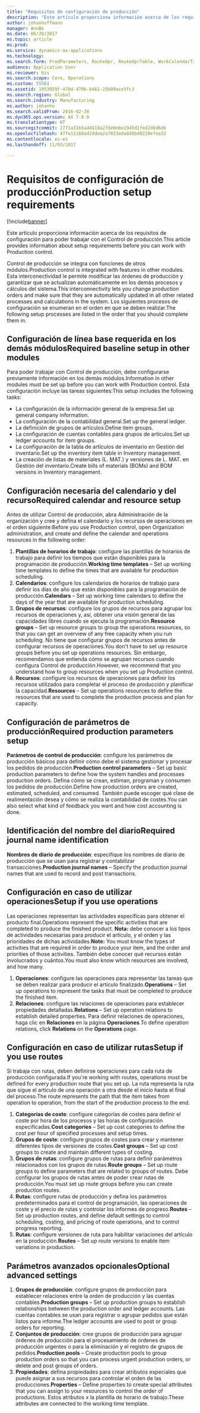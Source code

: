 ```yaml
---
title: "Requisitos de configuración de producción"
description: "Este artículo proporciona información acerca de los requisitos de configuración para poder trabajar con el Control de producción."
author: johanhoffmann
manager: AnnBe
ms.date: 06/20/2017
ms.topic: article
ms.prod: 
ms.service: dynamics-ax-applications
ms.technology: 
ms.search.form: ProdParameters, RouteOpr, RouteOprTable, WorkCalendarTable, WorkTimeTable, WrkCtrTable
audience: Application User
ms.reviewer: bis
ms.search.scope: Core, Operations
ms.custom: 55561
ms.assetid: 1953059f-478d-4706-b461-25b89ace5fc3
ms.search.region: Global
ms.search.industry: Manufacturing
ms.author: johanho
ms.search.validFrom: 2016-02-28
ms.dyn365.ops.version: AX 7.0.0
ms.translationtype: HT
ms.sourcegitcommit: 2771a31b5a4d418a27de0ebe1945d1fed2d8d6d6
ms.openlocfilehash: 47fe11168ad2ddea2a7033eda8d8bd8220efea32
ms.contentlocale: es-es
ms.lasthandoff: 11/03/2017

---
```


# <a name="production-setup-requirements"></a><span data-ttu-id="8f2cd-103">Requisitos de configuración de producción</span><span class="sxs-lookup"><span data-stu-id="8f2cd-103">Production setup requirements</span></span>

[!include[banner](../includes/banner.md)]


<span data-ttu-id="8f2cd-104">Este artículo proporciona información acerca de los requisitos de configuración para poder trabajar con el Control de producción.</span><span class="sxs-lookup"><span data-stu-id="8f2cd-104">This article provides information about setup requirements before you can work with Production control.</span></span> 

<span data-ttu-id="8f2cd-105">Control de producción se integra con funciones de otros módulos.</span><span class="sxs-lookup"><span data-stu-id="8f2cd-105">Production control is integrated with features in other modules.</span></span> <span data-ttu-id="8f2cd-106">Esta interconectividad le permite modificar las órdenes de producción y garantizar que se actualizan automáticamente en los demás procesos y cálculos del sistema.</span><span class="sxs-lookup"><span data-stu-id="8f2cd-106">This interconnectivity lets you change production orders and make sure that they are automatically updated in all other related processes and calculations in the system.</span></span> <span data-ttu-id="8f2cd-107">Los siguientes procesos de configuración se enumeran en el orden en que se deben realizar.</span><span class="sxs-lookup"><span data-stu-id="8f2cd-107">The following setup processes are listed in the order that you should complete them in.</span></span>

## <a name="required-baseline-setup-in-other-modules"></a><span data-ttu-id="8f2cd-108">Configuración de línea base requerida en los demás módulos</span><span class="sxs-lookup"><span data-stu-id="8f2cd-108">Required baseline setup in other modules</span></span>
<span data-ttu-id="8f2cd-109">Para poder trabajar con Control de producción, debe configurarse previamente información en los demás módulos.</span><span class="sxs-lookup"><span data-stu-id="8f2cd-109">Information in other modules must be set up before you can work with Production control.</span></span> <span data-ttu-id="8f2cd-110">Esta configuración incluye las tareas siguientes:</span><span class="sxs-lookup"><span data-stu-id="8f2cd-110">This setup includes the following tasks:</span></span>

-   <span data-ttu-id="8f2cd-111">La configuración de la información general de la empresa.</span><span class="sxs-lookup"><span data-stu-id="8f2cd-111">Set up general company information.</span></span>
-   <span data-ttu-id="8f2cd-112">La configuración de la contabilidad general.</span><span class="sxs-lookup"><span data-stu-id="8f2cd-112">Set up the general ledger.</span></span>
-   <span data-ttu-id="8f2cd-113">La definición de grupos de artículos.</span><span class="sxs-lookup"><span data-stu-id="8f2cd-113">Define item groups.</span></span>
-   <span data-ttu-id="8f2cd-114">La configuración de cuentas contables para grupos de artículos.</span><span class="sxs-lookup"><span data-stu-id="8f2cd-114">Set up ledger accounts for item groups.</span></span>
-   <span data-ttu-id="8f2cd-115">La configuración de la tabla de artículos de inventario en Gestión del inventario.</span><span class="sxs-lookup"><span data-stu-id="8f2cd-115">Set up the inventory item table in Inventory management.</span></span>
-   <span data-ttu-id="8f2cd-116">La creación de listas de materiales (L. MAT.) y versiones de L. MAT. en Gestión del inventario.</span><span class="sxs-lookup"><span data-stu-id="8f2cd-116">Create bills of materials (BOMs) and BOM versions in Inventory management.</span></span>

## <a name="required-calendar-and-resource-setup"></a><span data-ttu-id="8f2cd-117">Configuración necesaria del calendario y del recurso</span><span class="sxs-lookup"><span data-stu-id="8f2cd-117">Required calendar and resource setup</span></span>
<span data-ttu-id="8f2cd-118">Antes de utilizar Control de producción, abra Administración de la organización y cree y defina el calendario y los recursos de operaciones en el orden siguiente:</span><span class="sxs-lookup"><span data-stu-id="8f2cd-118">Before you use Production control, open Organization administration, and create and define the calendar and operations resources in the following order:</span></span>

1.  <span data-ttu-id="8f2cd-119">**Plantillas de horarios de trabajo**: configure las plantillas de horarios de trabajo para definir los tiempos que están disponibles para la programación de producción.</span><span class="sxs-lookup"><span data-stu-id="8f2cd-119">**Working time templates** – Set up working time templates to define the times that are available for production scheduling.</span></span>
2.  <span data-ttu-id="8f2cd-120">**Calendarios**: configure los calendarios de horarios de trabajo para definir los días de año que están disponibles para la programación de producción.</span><span class="sxs-lookup"><span data-stu-id="8f2cd-120">**Calendars** – Set up working time calendars to define the days of the year that are available for production scheduling.</span></span>
3.  <span data-ttu-id="8f2cd-121">**Grupos de recursos**: configure los grupos de recursos para agrupar los recursos de operaciones y, así, obtener una visión general de las capacidades libres cuando se ejecuta la programación.</span><span class="sxs-lookup"><span data-stu-id="8f2cd-121">**Resource groups** – Set up resource groups to group the operations resources, so that you can get an overview of any free capacity when you run scheduling.</span></span> <span data-ttu-id="8f2cd-122">No tiene que configurar grupos de recursos antes de configurar recursos de operaciones.</span><span class="sxs-lookup"><span data-stu-id="8f2cd-122">You don't have to set up resource groups before you set up operations resources.</span></span> <span data-ttu-id="8f2cd-123">Sin embargo, recomendamos que entienda cómo se agrupan recursos cuando configura Control de producción.</span><span class="sxs-lookup"><span data-stu-id="8f2cd-123">However, we recommend that you understand how to group resources when you set up Production control.</span></span>
4.  <span data-ttu-id="8f2cd-124">**Recursos**: configure los recursos de operaciones para definir los recursos utilizados para completar el proceso de producción y planificar la capacidad.</span><span class="sxs-lookup"><span data-stu-id="8f2cd-124">**Resources** – Set up operations resources to define the resources that are used to complete the production process and plan for capacity.</span></span>

## <a name="required-production-parameters-setup"></a><span data-ttu-id="8f2cd-125">Configuración de parámetros de producción</span><span class="sxs-lookup"><span data-stu-id="8f2cd-125">Required production parameters setup</span></span>
<span data-ttu-id="8f2cd-126">**Parámetros de control de producción**: configure los parámetros de producción básicos para definir cómo debe el sistema gestionar y procesar los pedidos de producción.</span><span class="sxs-lookup"><span data-stu-id="8f2cd-126">**Production control parameters** – Set up basic production parameters to define how the system handles and processes production orders.</span></span> <span data-ttu-id="8f2cd-127">Defina cómo se crean, estiman, programan y consumen los pedidos de producción.</span><span class="sxs-lookup"><span data-stu-id="8f2cd-127">Define how production orders are created, estimated, scheduled, and consumed.</span></span> <span data-ttu-id="8f2cd-128">También puede escoger qué clase de realimentación desea y cómo se realiza la contabilidad de costes.</span><span class="sxs-lookup"><span data-stu-id="8f2cd-128">You can also select what kind of feedback you want and how cost accounting is done.</span></span>

## <a name="required-journal-name-identification"></a><span data-ttu-id="8f2cd-129">Identificación del nombre del diario</span><span class="sxs-lookup"><span data-stu-id="8f2cd-129">Required journal name identification</span></span>
<span data-ttu-id="8f2cd-130">**Nombres de diario de producción**: especifique los nombres de diario de producción que se usan para registrar y contabilizar transacciones.</span><span class="sxs-lookup"><span data-stu-id="8f2cd-130">**Production journal names** – Specify the production journal names that are used to record and post transactions.</span></span>

## <a name="setup-if-you-use-operations"></a><span data-ttu-id="8f2cd-131">Configuración en caso de utilizar operaciones</span><span class="sxs-lookup"><span data-stu-id="8f2cd-131">Setup if you use operations</span></span>
<span data-ttu-id="8f2cd-132">Las operaciones representan las actividades específicas para obtener el producto final.</span><span class="sxs-lookup"><span data-stu-id="8f2cd-132">Operations represent the specific activities that are completed to produce the finished product.</span></span> <span data-ttu-id="8f2cd-133">**Nota:** debe conocer a los tipos de actividades necesarias para producir el artículo, y el orden y las prioridades de dichas actividades.</span><span class="sxs-lookup"><span data-stu-id="8f2cd-133">**Note:** You must know the types of activities that are required in order to produce your item, and the order and priorities of those activities.</span></span> <span data-ttu-id="8f2cd-134">También debe conocer qué recursos están involucrados y cuántos.</span><span class="sxs-lookup"><span data-stu-id="8f2cd-134">You must also know which resources are involved, and how many.</span></span>

1.  <span data-ttu-id="8f2cd-135">**Operaciones**: configure las operaciones para representar las tareas que se deben realizar para producir el artículo finalizado.</span><span class="sxs-lookup"><span data-stu-id="8f2cd-135">**Operations** – Set up operations to represent the tasks that must be completed to produce the finished item.</span></span>
2.  <span data-ttu-id="8f2cd-136">**Relaciones**: configure las relaciones de operaciones para establecer propiedades detalladas.</span><span class="sxs-lookup"><span data-stu-id="8f2cd-136">**Relations** – Set up operation relations to establish detailed properties.</span></span> <span data-ttu-id="8f2cd-137">Para definir relaciones de operaciones, haga clic en **Relaciones** en la página **Operaciones**.</span><span class="sxs-lookup"><span data-stu-id="8f2cd-137">To define operation relations, click **Relations** on the **Operations** page.</span></span>

## <a name="setup-if-you-use-routes"></a><span data-ttu-id="8f2cd-138">Configuración en caso de utilizar rutas</span><span class="sxs-lookup"><span data-stu-id="8f2cd-138">Setup if you use routes</span></span>
<span data-ttu-id="8f2cd-139">Si trabaja con rutas, deben definirse operaciones para cada ruta de producción configurada.</span><span class="sxs-lookup"><span data-stu-id="8f2cd-139">If you're working with routes, operations must be defined for every production route that you set up.</span></span> <span data-ttu-id="8f2cd-140">La ruta representa la ruta que sigue el artículo de una operación a otra desde el inicio hasta el final del proceso.</span><span class="sxs-lookup"><span data-stu-id="8f2cd-140">The route represents the path that the item takes from operation to operation, from the start of the production process to the end.</span></span>

1.  <span data-ttu-id="8f2cd-141">**Categorías de coste**: configure categorías de costes para definir el coste por hora de los procesos y las horas de configuración especificadas.</span><span class="sxs-lookup"><span data-stu-id="8f2cd-141">**Cost categories** – Set up cost categories to define the cost per hour of specified processes and setup times.</span></span>
2.  <span data-ttu-id="8f2cd-142">**Grupos de coste**: configure grupos de costes para crear y mantener diferentes tipos de versiones de costes.</span><span class="sxs-lookup"><span data-stu-id="8f2cd-142">**Cost groups** – Set up cost groups to create and maintain different types of costing.</span></span>
3.  <span data-ttu-id="8f2cd-143">**Grupos de rutas**: configure grupos de rutas para definir parámetros relacionados con los grupos de rutas.</span><span class="sxs-lookup"><span data-stu-id="8f2cd-143">**Route groups** – Set up route groups to define parameters that are related to groups of routes.</span></span> <span data-ttu-id="8f2cd-144">Debe configurar los grupos de rutas antes de poder crear rutas de producción.</span><span class="sxs-lookup"><span data-stu-id="8f2cd-144">You must set up route groups before you can create production routes.</span></span>
4.  <span data-ttu-id="8f2cd-145">**Rutas**: configure rutas de producción y defina los parámetros predeterminados para el control de programación, las operaciones de coste y el precio de rutas y controlar los informes de progreso.</span><span class="sxs-lookup"><span data-stu-id="8f2cd-145">**Routes** – Set up production routes, and define default settings to control scheduling, costing, and pricing of route operations, and to control progress reporting.</span></span>
5.  <span data-ttu-id="8f2cd-146">**Rutas**: configure versiones de ruta para habilitar variaciones del artículo en la producción.</span><span class="sxs-lookup"><span data-stu-id="8f2cd-146">**Routes** – Set up route versions to enable item variations in production.</span></span>

## <a name="optional-advanced-settings"></a><span data-ttu-id="8f2cd-147">Parámetros avanzados opcionales</span><span class="sxs-lookup"><span data-stu-id="8f2cd-147">Optional advanced settings</span></span>
1.  <span data-ttu-id="8f2cd-148">**Grupos de producción**: configure grupos de producción para establecer relaciones entre la orden de producción y las cuentas contables.</span><span class="sxs-lookup"><span data-stu-id="8f2cd-148">**Production groups** – Set up production groups to establish relationships between the production order and ledger accounts.</span></span> <span data-ttu-id="8f2cd-149">Las cuentas contables se usan para registrar o agrupar pedidos que están listos para informe.</span><span class="sxs-lookup"><span data-stu-id="8f2cd-149">The ledger accounts are used to post or group orders for reporting.</span></span>
2.  <span data-ttu-id="8f2cd-150">**Conjuntos de producción**: cree grupos de producción para agrupar órdenes de producción para el procesamiento de órdenes de producción urgentes o para la eliminación y el registro de grupos de pedidos.</span><span class="sxs-lookup"><span data-stu-id="8f2cd-150">**Production pools** – Create production pools to group production orders so that you can process urgent production orders, or delete and post groups of orders.</span></span>
3.  <span data-ttu-id="8f2cd-151">**Propiedades**: defina propiedades para crear atributos especiales que puede asignar a sus recursos para controlar el orden de las producciones.</span><span class="sxs-lookup"><span data-stu-id="8f2cd-151">**Properties** – Define properties to create special attributes that you can assign to your resources to control the order of productions.</span></span> <span data-ttu-id="8f2cd-152">Estos atributos x la plantilla de horario de trabajo.</span><span class="sxs-lookup"><span data-stu-id="8f2cd-152">These attributes are connected to the working time template.</span></span>





